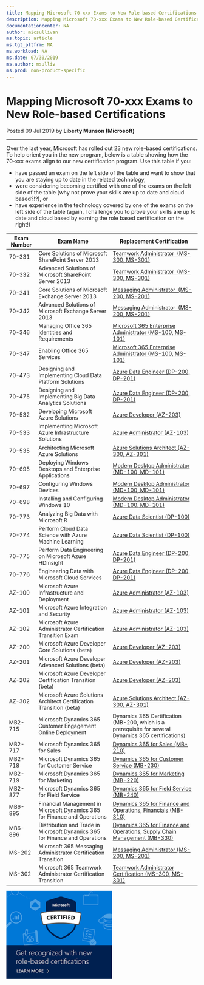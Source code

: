 ```yaml
---
title: Mapping Microsoft 70-xxx Exams to New Role-based Certifications | Microsoft Docs
description: Mapping Microsoft 70-xxx Exams to New Role-based Certifications 
documentationcenter: NA 
author: micsullivan
ms.topic: article
ms.tgt_pltfrm: NA
ms.workload: NA
ms.date: 07/30/2019
ms.author: msulliv
ms.prod: non-product-specific
---
```

# Mapping Microsoft 70-xxx Exams to New Role-based Certifications

Posted 09 Jul 2019 by **Liberty Munson (Microsoft)**

___

Over the last year, Microsoft has rolled out 23 new role-based certifications. To help orient you in the new program, below is a table showing how the 70-xxx exams align to our new certification program. Use this table if you:

- have passed an exam on the left side of the table and want to show that you are staying up to date in the related technology,
- were considering becoming certified with one of the exams on the left side of the table (why not prove your skills are up to date and cloud based?!?), or
- have experience in the technology covered by one of the exams on the left side of the table (again, I challenge you to prove your skills are up to date and cloud based by earning the role based certification on the right!)

| Exam Number | Exam Name | Replacement Certification  |
| --- | --- | --- |
| 70-331 | Core Solutions of Microsoft SharePoint Server 2013 | [Teamwork Administrator  (MS-300, MS-301)](https://www.microsoft.com/learning/m365-teamwork-administrator.aspx) |
| 70-332 | Advanced Solutions of Microsoft SharePoint Server 2013 | [Teamwork Administrator  (MS-300, MS-301)](https://www.microsoft.com/learning/m365-teamwork-administrator.aspx) |
| 70-341 | Core Solutions of Microsoft Exchange Server 2013 | [Messaging Administrator  (MS-200, MS-201)](https://www.microsoft.com/learning/m365-messaging-administrator.aspx) |
| 70-342 | Advanced Solutions of Microsoft Exchange Server 2013 | [Messaging Administrator  (MS-200, MS-201)](https://www.microsoft.com/learning/m365-messaging-administrator.aspx) |
| 70-346 | Managing Office 365 Identities and Requirements | [Microsoft 365 Enterprise Administrator (MS-100, MS-101)](https://www.microsoft.com/learning/m365-enterprise-administrator.aspx) |
| 70-347 | Enabling Office 365 Services | [Microsoft 365 Enterprise Administrator (MS-100, MS-101)](https://www.microsoft.com/learning/m365-enterprise-administrator.aspx) |
| 70-473 | Designing and Implementing Cloud Data Platform Solutions | [Azure Data Engineer (DP-200, DP-201)](https://www.microsoft.com/learning/azure-data-engineer.aspx) |
| 70-475 | Designing and Implementing Big Data Analytics Solutions | [Azure Data Engineer (DP-200, DP-201)](https://www.microsoft.com/learning/azure-data-engineer.aspx) |
| 70-532 | Developing Microsoft Azure Solutions | [Azure Developer (AZ-203)](https://www.microsoft.com/learning/azure-developer.aspx) |
| 70-533 | Implementing Microsoft Azure Infrastructure Solutions | [Azure Administrator (AZ-103)](https://www.microsoft.com/learning/modern-desktop.aspx) |
| 70-535 | Architecting Microsoft Azure Solutions | [Azure Solutions Architect (AZ-300, AZ-301)](https://www.microsoft.com/learning/modern-desktop.aspx) |
| 70-695 | Deploying Windows Desktops and Enterprise Applications | [Modern Desktop Administrator (MD-100, MD-101)](https://www.microsoft.com/learning/modern-desktop.aspx) |
| 70-697 | Configuring Windows Devices | [Modern Desktop Administrator (MD-100, MD-101)](https://www.microsoft.com/learning/modern-desktop.aspx) |
| 70-698 | Installing and Configuring Windows 10 | [Modern Desktop Administrator (MD-100, MD-101)](https://www.microsoft.com/learning/modern-desktop.aspx) |
| 70-773 | Analyzing Big Data with Microsoft R | [Azure Data Scientist (DP-100)](https://www.microsoft.com/learning/azure-data-scientist.aspx) |
| 70-774 | Perform Cloud Data Science with Azure Machine Learning | [Azure Data Scientist (DP-100)](https://www.microsoft.com/learning/azure-data-scientist.aspx) |
| 70-775 | Perform Data Engineering on Microsoft Azure HDInsight | [Azure Data Engineer (DP-200, DP-201)](https://www.microsoft.com/learning/azure-data-engineer.aspx) |
| 70-776 | Engineering Data with Microsoft Cloud Services | [Azure Data Engineer (DP-200, DP-201)](https://www.microsoft.com/learning/azure-data-engineer.aspx) |
| AZ-100 | Microsoft Azure Infrastructure and Deployment | [Azure Administrator (AZ-103)](https://www.microsoft.com/learning/azure-developer.aspx) |
| AZ-101 | Microsoft Azure Integration and Security | [Azure Administrator (AZ-103)](https://www.microsoft.com/learning/azure-developer.aspx) |
| AZ-102 | Microsoft Azure Administrator Certification Transition Exam | [Azure Administrator (AZ-103)](https://www.microsoft.com/learning/azure-developer.aspx) |
| AZ-200 | Microsoft Azure Developer Core Solutions (beta) | [Azure Developer (AZ-203)](https://www.microsoft.com/learning/azure-developer.aspx) |
| AZ-201 | Microsoft Azure Developer Advanced Solutions (beta) | [Azure Developer (AZ-203)](https://www.microsoft.com/learning/azure-developer.aspx) |
| AZ-202 | Microsoft Azure Developer Certification Transition (beta) | [Azure Developer (AZ-203)](https://www.microsoft.com/learning/azure-developer.aspx) |
| AZ-302 | Microsoft Azure Solutions Architect Certification Transition (beta) | [Azure Solutions Architect (AZ-300, AZ-301)](https://www.microsoft.com/learning/azure-solutions-architect.aspx) |
| MB2-715 | Microsoft Dynamics 365 Customer Engagement Online Deployment | Dynamics 365 Certification (MB-200, which is a prerequisite for several Dynamics 365 certifications) |
| MB2-717 | Microsoft Dynamics 365 for Sales | [Dynamics 365 for Sales (MB-210)](https://www.microsoft.com/learning/d365-functional-consultant-sales.aspx) |
| MB2-718 | Microsoft Dynamics 365 for Customer Service | [Dynamics 365 for Customer Service (MB-230)](https://www.microsoft.com/learning/d365-functional-consultant-customer-service.aspx) |
| MB2-719 | Microsoft Dynamics 365 for Marketing | [Dynamics 365 for Marketing (MB-220)](https://www.microsoft.com/learning/d365-functional-consultant-marketing.aspx) |
| MB2-877 | Microsoft Dynamics 365 for Field Service | [Dynamics 365 for Field Service (MB-240)](https://www.microsoft.com/learning/d365-functional-consultant-field-service.aspx) |
| MB6-895 | Financial Management in Microsoft Dynamics 365 for Finance and Operations | [Dynamics 365 for Finance and Operations, Financials (MB-310)](https://www.microsoft.com/learning/d365-functional-consultant-financials.aspx) |
| MB6-896 | Distribution and Trade in Microsoft Dynamics 365 for Finance and Operations | [Dynamics 365 for Finance and Operations, Supply Chain Management (MB-330)](https://www.microsoft.com/learning/d365-functional-consultant-supply-chain-management.aspx) |
| MS-202 | Microsoft 365 Messaging Administrator Certification Transition | [Messaging Administrator (MS-200, MS-201)](https://www.microsoft.com/learning/m365-messaging-administrator.aspx) |
| MS-302 | Microsoft 365 Teamwork Administrator Certification Transition | [Teamwork Administrator Certification (MS-300, MS-301)](https://www.microsoft.com/learning/m365-teamwork-administrator.aspx) |

[![Build career advancing skills](images/microsoft-certified-banner.png)](https://www.microsoft.com/learning/azure-training-certification.aspx?WT.icid=mva_bnr_lexawareness_usen_asi_rightrail_oct2017)